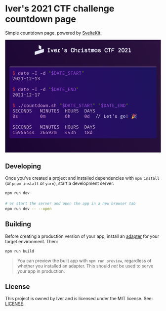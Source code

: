 # Iver's 2021 CTF challenge countdown page

Simple countdown page, powered by [SvelteKit](https://kit.svelte.dev/).

![screenshot](docs/screenshot.png)

## Developing

Once you've created a project and installed dependencies with `npm install`
(or `pnpm install` or `yarn`), start a development server:

```bash
npm run dev

# or start the server and open the app in a new browser tab
npm run dev -- --open
```

## Building

Before creating a production version of your app, install an
[adapter](https://kit.svelte.dev/docs#adapters) for your target environment.
Then:

```bash
npm run build
```

> You can preview the built app with `npm run preview`, regardless of whether
> you installed an adapter. This should _not_ be used to serve your app in
> production.

## License

This project is owned by Iver and is licensed under the MIT license. See:
[LICENSE](./LICENSE).
